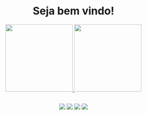 <div align="center">
  <h1>Seja bem vindo!</h1>
</div>

<div align="center">
  <a href="https://github.com/felipegaldy">
  <img height="180em" src="https://github-readme-stats.vercel.app/api?username=felipegaldy&show_icons=true&theme=dark&include_all_commits=false&count_private=true"/>
  <img height="180em" src="https://github-readme-stats.vercel.app/api/top-langs/?username=felipegaldy&layout=compact&langs_count=7&theme=dark"/>
  
  
  ##
<div align="center"> 
  <a href="https://www.youtube.com/channel/UCDxlSlo_Ukc8Mgl9hieZGZQ" target="_blank"><img src="https://img.shields.io/badge/YouTube-FF0000?style=for-the-badge&logo=youtube&logoColor=white" target="_blank"></a>
  <a href="https://instagram.com/fegaldy" target="_blank"><img src="https://img.shields.io/badge/-Instagram-%23E4405F?style=for-the-badge&logo=instagram&logoColor=white" target="_blank"></a>
  <a href = "mailto:felipe.silveira4@fatec.sp.gov.br"><img src="https://img.shields.io/badge/Microsoft_Outlook-0078D4?style=for-the-badge&logo=microsoft-outlook&logoColor=white" target="_blank"></a>
  <a href="https://www.linkedin.com/in/felipesilveirasp/" target="_blank"><img src="https://img.shields.io/badge/-LinkedIn-%230077B5?style=for-the-badge&logo=linkedin&logoColor=white" target="_blank"></a> 
 
 
</div>

